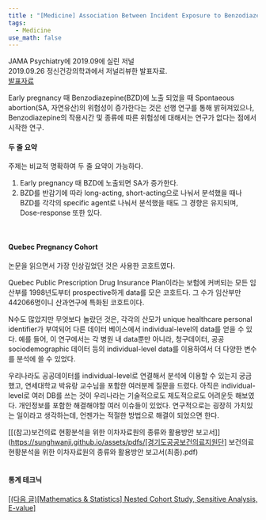 ```yaml
---
title : "[Medicine] Association Between Incident Exposure to Benzodiazepines in Early Pregnancy and Risk of Spontaneous Abortion"
tags:
  - Medicine
use_math: false
---
```


JAMA Psychiatry에 2019.09에 실린 저널  
2019.09.26 정신건강의학과에서 저널리뷰한 발표자료.  
[발표자료](https://sunghwanji.github.io/assets/pdfs/Journal_Review_Psychiatry_2019-09-26.pdf)

Early pregnancy 때 Benzodiazepine(BZD)에 노출 되었을 때 Spontaeous abortion(SA, 자연유산)의 위험성이 증가한다는 것은 선행 연구를 통해 밝혀져있으나, Benzodiazepine의 작용시간 및 종류에 따른 위험성에 대해서는 연구가 없다는 점에서 시작한 연구.

#### 두 줄 요약
주제는 비교적 명확하여 두 줄 요약이 가능하다.
1. Early pregnancy 때 BZD에 노출되면 SA가 증가한다.   
2. BZD를 반감기에 따라 long-acting, short-acting으로 나눠서 분석했을 때나 BZD를 각각의 specific agent로 나눠서 분석했을 때도 그 경향은 유지되며, Dose-response 또한 있다.  
<br>  

#### Quebec Pregnancy Cohort 
논문을 읽으면서 가장 인상깊었던 것은 사용한 코호트였다.

Quebec Public Prescription Drug Insurance Plan이라는 보험에 커버되는 모든 임산부를 1998년도부터 prospective하게 data를 모은 코호트다. 그 수가 임산부만 442066명이니 산과연구에 특화된 코호트이다.

N수도 많았지만 무엇보다 놀랐던 것은, 각각의 산모가 unique healthcare personal identifier가 부여되어 다른 데이터 베이스에서 individual-level의 data를 얻을 수 있다. 예를 들어, 이 연구에서는 각 병원 내 data뿐만 아니라, 청구데이터, 공공 sociodemographic 데이터 등의 individual-level data를 이용하여서 더 다양한 변수를 분석에 쓸 수 있었다.

우리나라도 공공데이터를 individual-level로 연결해서 분석에 이용할 수 있는지 궁금했고, 연세대학교 박유랑 교수님을 포함한 여러분께 질문을 드렸다. 아직은 individual-level로 여러 DB를 쓰는 것이 우리나라는 기술적으로도 제도적으로도 어려운듯 해보였다. 개인정보를 포함한 해결해야할 여러 이슈들이 있었다. 연구적으로는 굉장히 가치있는 일이라고 생각하는데, 언젠가는 적절한 방법으로 해결이 되었으면 한다.

[[(참고)보건의료 현황분석을 위한 이차자료원의 종류와 활용방안 보고서]](https://sunghwanji.github.io/assets/pdfs/[경기도공공보건의료지원단] 보건의료 현황분석을 위한 이차자료원의 종류와 활용방안 보고서(최종).pdf)  
<br>   

#### 통계 테크닉
[[(다음 글)[Mathematics & Statistics] Nested Cohort Study, Sensitive Analysis, E-value]](https://sunghwanji.github.io/2019/09/30/Mathematics-&-Statistics-Nested-Cohort-Study,-Sensitive-Analysis,-E-value.html)
